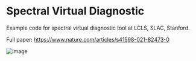 # Spectral Virtual Diagnostic

Example code for spectral virtual diagnostic tool at LCLS, SLAC, Stanford.

Full paper: https://www.nature.com/articles/s41598-021-82473-0

![image](https://user-images.githubusercontent.com/42544732/92312203-7ca9c600-ef73-11ea-89da-1dd534f82320.png)



